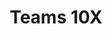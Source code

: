 ---
hidden: true
title:  "Teams 10X"
location: "Online"
image: assets/images/events/2022-09-28-teams10x.png
eventdate: 2022-09-28
site: 'https://teams10x.com/summitregistration'
---